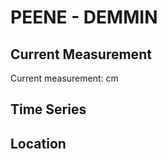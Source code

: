 # PEENE - DEMMIN

## Current Measurement

Current measurement: <Value topic="rivers/pegel-online/PEENE/DEMMIN/measurementValue"/> cm

## Time Series

<TimeSeries topic="rivers/pegel-online/PEENE/DEMMIN/measurementValue" period="week" />

## Location

<WorldMap>
  <Marker lat="53.916354247271485" lon="13.026562956417983" labelTopic="rivers/pegel-online/PEENE/DEMMIN" />
</WorldMap>
